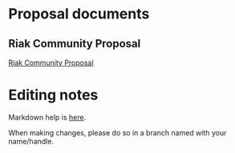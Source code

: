 
# Proposal documents

## Riak Community Proposal

[Riak Community Proposal](Riak%20Community%20Proposal.md)

# Editing notes

Markdown help is [here](https://help.github.com/articles/basic-writing-and-formatting-syntax/).

When making changes, please do so in a branch named with your name/handle.
